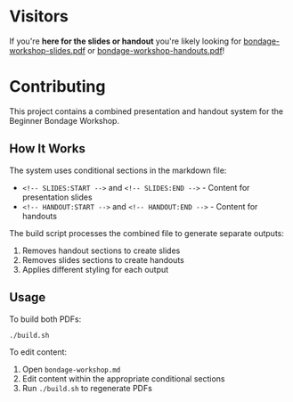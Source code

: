 # Visitors

If you're **here for the slides or handout** you're likely looking for [bondage-workshop-slides.pdf](bondage-workshop-slides.pdf) or [bondage-workshop-handouts.pdf](bondage-workshop-handouts)!

# Contributing

This project contains a combined presentation and handout system for the Beginner Bondage Workshop.

## How It Works

The system uses conditional sections in the markdown file:

- `<!-- SLIDES:START -->` and `<!-- SLIDES:END -->` - Content for presentation slides
- `<!-- HANDOUT:START -->` and `<!-- HANDOUT:END -->` - Content for handouts

The build script processes the combined file to generate separate outputs:

1. Removes handout sections to create slides
2. Removes slides sections to create handouts
3. Applies different styling for each output

## Usage

To build both PDFs:
```bash
./build.sh
```

To edit content:
1. Open `bondage-workshop.md`
2. Edit content within the appropriate conditional sections
3. Run `./build.sh` to regenerate PDFs